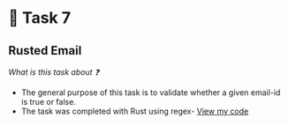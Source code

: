 # :red_circle: Task 7

## Rusted Email

  *What is this task about :question:*

  * The general purpose of this task is to validate whether a given email-id is true or false.
  * The task was completed with Rust using regex- [View my code](https://github.com/tbagz104/amfoss-tasks/blob/master/task-7/src/main.rs)
  







